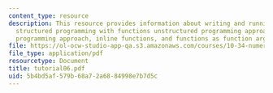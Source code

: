 ```yaml
---
content_type: resource
description: This resource provides information about writing and running m-files,
  structured programming with functions unstructured programming approach, structured
  programming approach, inline functions, and functions as function arguments.
file: https://ol-ocw-studio-app-qa.s3.amazonaws.com/courses/10-34-numerical-methods-applied-to-chemical-engineering-fall-2005/5b4bd5af579b68a72a6884998e7b7d5c_tutorial06.pdf
file_type: application/pdf
resourcetype: Document
title: tutorial06.pdf
uid: 5b4bd5af-579b-68a7-2a68-84998e7b7d5c
---
```

